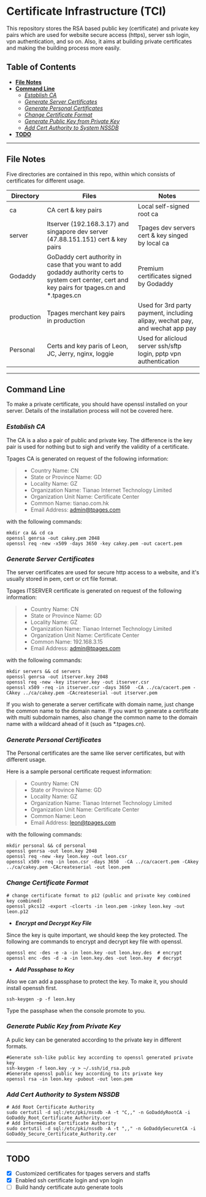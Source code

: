 
# Certificate Infrastructure (TCI)

This repository stores the RSA based public key (certificate) and private key pairs which are used for website secure access (https), server ssh login, vpn authentication, and so on. Also, it aims at building private certificates and making the building process more easily.

## Table of Contents


- [**File Notes**](#file-notes)
- [**Command Line**](#command-line)
	- [*Establish CA*](#establish-ca)
	- [*Generate Server Certificates*](#generate-server-certificates)
	- [*Generate Personal Certificates*](#generate-personal-certificates)
	- [*Change Certificate Format*](#change-certificate-format)
	- [*Generate Public Key from Private Key*](#generate-public-key-from-private-key)
    - [*Add Cert Authority to System NSSDB*](#add-cert-authority-to-system-nssdb)
- [**TODO**](#todo)


----------
## **File Notes**
Five directories are contained in this repo, within which consists of certificates for different usage.
<!--table-->
| Directory   | Files           |Notes  |
| --------    | -----     		 | ------    |
| ca       	  | CA cert & key pairs  | Local self-signed root ca     |
| server      | Itserver (192.168.3.17) and singapore dev server (47.88.151.151) cert & key pairs  | Tpages dev servers cert & key singed by local ca    |
| Godaddy     | GoDaddy cert authority in case that you want to add godaddy authority certs to system cert center, cert and key pairs for tpages.cn and *.tpages.cn  | Premium certificates signed by Godaddy   |
| production  |	Tpages merchant key pairs in production	| Used for 3rd party payment, including alipay, wechat pay, and wechat app pay	|
| Personal    | Certs and key paris of Leon, JC, Jerry, nginx, loggie | Used for alicloud server ssh/sftp login, pptp vpn authentication|
<!--endtable-->

----------
## **Command Line**
To make a private certificate, you should have openssl installed on your server. Details of the installation process will not be covered here.

### ***Establish CA***

The CA is a also a pair of public and private key. The difference is the key pair is used for nothing but to sigh and verify the validity of a certificate.

Tpages CA is generated on request of the following information:
> * Country Name: CN
> * State or Province Name: GD
> * Locality Name: GZ
> * Organization Name: Tianao Internet Technology Limited
> * Organization Unit Name: Certificate Center
> * Common Name: tianao.com.hk
> * Email Address: admin@tpages.com

with the following commands:
```shell
mkdir ca && cd ca
openssl genrsa -out cakey.pem 2048
openssl req -new -x509 -days 3650 -key cakey.pem -out cacert.pem
```
### ***Generate Server Certificates***

The server certificates are used for secure http access to a website, and it's usually stored in pem, cert or crt file format.

Tpages ITSERVER certificate is generated on request of the following information:
> * Country Name: CN
> * State or Province Name: GD
> * Locality Name: GZ
> * Organization Name: Tianao Internet Technology Limited
> * Organization Unit Name: Certificate Center
> * Common Name: 192.168.3.15
> * Email Address: admin@tpages.com

with the following commands:
```shell
mkdir servers && cd servers
openssl genrsa -out itserver.key 2048
openssl req -new -key itserver.key -out itserver.csr
openssl x509 -req -in itserver.csr -days 3650  -CA ../ca/cacert.pem -CAkey ../ca/cakey.pem -CAcreateserial -out itserver.pem
```
If you wish to generate a server certificate with domain name, just change the common name to the domain name. If you want to generate a certificate with multi subdomain names, also change the common name to the domain name with a wildcard ahead of it (such as *.tpages.cn).

### ***Generate Personal Certificates***

The Personal certificates are the same like server certificates, but with different usage.

Here is a sample personal certificate request information:
> * Country Name: CN
> * State or Province Name: GD
> * Locality Name: GZ
> * Organization Name: Tianao Internet Technology Limited
> * Organization Unit Name: Certificate Center
> * Common Name: Leon
> * Email Address: leon@tpages.com

with the following commands:
```shell
mkdir personal && cd personal
openssl genrsa -out leon.key 2048
openssl req -new -key leon.key -out leon.csr
openssl x509 -req -in leon.csr -days 3650  -CA ../ca/cacert.pem -CAkey ../ca/cakey.pem -CAcreateserial -out leon.pem
```
### ***Change Certificate Format***
```shell
# change certificate format to p12 (public and private key combined key combined)
openssl pkcs12 -export -clcerts -in leon.pem -inkey leon.key -out leon.p12
```

- ***Encrypt and Decrypt Key File***

Since the key is quite important, we should keep the key protected. The following are commands to encrypt and decrypt key file with openssl.
```shell
openssl enc -des -e -a -in leon.key -out leon.key.des  # encrypt
openssl enc -des -d -a -in leon.key.des -out leon.key  # decrypt
```
- ***Add Passphase to Key***

Also we can add a passphase to protect the key. To make it, you should install openssh first.
```shell
ssh-keygen -p -f leon.key
```
Type the passphase when the console promote to you.

### ***Generate Public Key from Private Key***

A pulic key can be generated according to the private key in different formats.
```shell
#Generate ssh-like public key according to openssl generated private key
ssh-keygen -f leon.key -y > ~/.ssh/id_rsa.pub
#Generate openssl public key according to its private key
openssl rsa -in leon.key -pubout -out leon.pem
```

### ***Add Cert Authority to System NSSDB***
```shell
# Add Root Certificate Authority
sudo certutil -d sql:/etc/pki/nssdb -A -t "C,," -n GoDaddyRootCA -i GoDaddy_Root_Certificate_Authority.cer
# Add Intermediate Certificate Authority
sudo certutil -d sql:/etc/pki/nssdb -A -t ",," -n GoDaddySecuretCA -i GoDaddy_Secure_Certificate_Authority.cer
```


----------------
## **TODO**
- [X] Customized certificates for tpages servers and staffs
- [X] Enabled ssh certificate login and vpn login
- [ ] Build handy certificate auto generate tools
